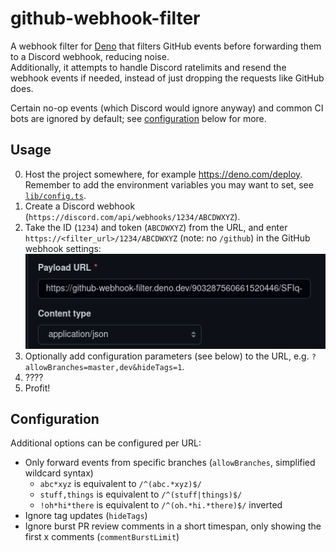 # github-webhook-filter

A webhook filter for [Deno](https://deno.land/) that filters GitHub events before
forwarding them to a Discord webhook, reducing noise.  
Additionally, it attempts to handle Discord ratelimits and resend the webhook events if needed, instead of just dropping the requests like GitHub does.

Certain no-op events (which Discord would ignore anyway) and common CI bots are ignored by default; see [configuration](#configuration) below for more.


## Usage

0. Host the project somewhere, for example https://deno.com/deploy. Remember to add the environment variables you may want to set, see [`lib/config.ts`](./lib/config.ts).
1. Create a Discord webhook (`https://discord.com/api/webhooks/1234/ABCDWXYZ`).
1. Take the ID (`1234`) and token (`ABCDWXYZ`) from the URL, and enter `https://<filter_url>/1234/ABCDWXYZ` (note: no `/github`) in the GitHub webhook settings:  
    ![settings](./.github/assets/github-settings.png)
1. Optionally add configuration parameters (see below) to the URL, e.g. `?allowBranches=master,dev&hideTags=1`.
1. ????
1. Profit!


## Configuration

Additional options can be configured per URL:

- Only forward events from specific branches (`allowBranches`, simplified wildcard syntax)
    - `abc*xyz` is equivalent to `/^(abc.*xyz)$/`
    - `stuff,things` is equivalent to `/^(stuff|things)$/`
    - `!oh*hi*there` is equivalent to `/^(oh.*hi.*there)$/` inverted
- Ignore tag updates (`hideTags`)
- Ignore burst PR review comments in a short timespan, only showing the first x comments (`commentBurstLimit`)
